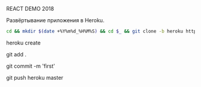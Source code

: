 REACT DEMO 2018

Развёртывание приложения в Heroku.

```bash
cd && mkdir $(date +%Y%m%d_%H%M%S) && cd $_ && git clone -b heroku https://github.com/GossJS/reactDemo2018.git .  
```

heroku create

git add .

git commit -m 'first'

git push heroku master
